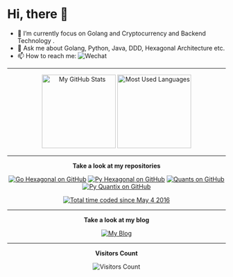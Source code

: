 # Hi, there 👋

- 🔭 I’m currently focus on Golang and Cryptocurrency and Backend Technology .
- 💬 Ask me about Golang, Python, Java, DDD, Hexagonal Architecture etc.
- 📫 How to reach me: ![Wechat](https://img.shields.io/badge/-Rancho1110-green?style=flat&logo=Wechat&logoColor=white)


<hr>
<div align="center">
  <img src="https://github-readme-stats.vercel.app/api?username=RanchoCooper&theme=prussian&show_icons=true&count_private=true" height="170" alt="My GitHub Stats">
  <img src="https://github-readme-stats.vercel.app/api/top-langs/?username=RanchoCooper&theme=prussian&show_icons=true&count_private=true&layout=compact" height="170" alt="Most Used Languages">


  <hr>
  <b>Take a look at my repositories</b>
  <p></p>
  <a href="https://github.com/RanchoCooper/go-hexagonal"><img src="https://img.shields.io/github/stars/RanchoCooper/go-hexagonal.svg?label=Go-Hexagonal&style=social" alt="Go Hexagonal on GitHub"></a>
  <a href="https://github.com/RanchoCooper/py-hexagonal"><img src="https://img.shields.io/github/stars/RanchoCooper/py-hexagonal.svg?label=Py-Hexagonal&style=social" alt="Py Hexagonal on GitHub"></a>
  <a href="https://github.com/RanchoCooper/quants"><img src="https://img.shields.io/github/stars/RanchoCooper/quants.svg?label=Quants&style=social" alt="Quants on GitHub">
  <a href="https://github.com/RanchoCooper/py-quantix"><img src="https://img.shields.io/github/stars/RanchoCooper/py-quantix.svg?label=Py-Quantix&style=social" alt="Py Quantix on GitHub"></a>
  <p></p>
  <a href="https://wakatime.com/@c43b20d4-dab1-487b-acbf-12123d41ba8d"><img src="https://wakatime.com/badge/user/92288ab8-c53c-482b-adb2-84e8e05771f5.svg" alt="Total time coded since May 4 2016" /></a>

  <hr>
    

  <b>Take a look at my  blog</b>
  <p></p>
  <a href= "https://blog.ranchocooper.com"><img src="https://img.icons8.com/material-outlined/27/000000/geography.png" alt="My Blog"/></a>
  <hr>
  <b> Visitors Count </b>
  <p></p>
  <img src="https://profile-counter.glitch.me/RanchoCooper/count.svg"  alt="Visitors Count"/>
</div>

